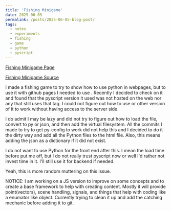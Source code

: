 ```yaml
---
title: 'Fishing Minigame'
date: 2025-06-05
permalink: /posts/2025-06-05-blog-post/
tags:
  - notes
  - experiments
  - fishing
  - game
  - python
  - pyscript
---
```


[Fishing Minigame Page](https://mdylantk.github.io/webpage-test)

[Fishing Minigame Source](https://github.com/mdylantk/mdylantk.github.io/tree/master/Fishing_Widget) 

I made a fishing game to try to show how to use python in webpages, but to use it with github pages I needed to use <py-evn>. 
Recently I decided to check on it and found that the pyscript version it used was not hosted on the web nor any that still uses that tag.
I could not figure out how to use <py-config> or other version of it to work without having access to the server side.

I do admit I may be lazy and did not try to figure out how to load the file, convert to py or json, and then add the virtual filesystem.
All the commits I made to try to get py-config to work did not help this and I decided to do it the dirty way and add all the Python files to
the html file. Also, this means adding the json as a dictionary if it did not exist.

I do not want to use Python for the front end after this. I mean the load time before put me off, but I do not really trust pyscript now or well
I'd rather not invest time in it. I'll still use it for backend if needed.

Yeah, this is more random muttering on this issue.

NOTICE: I am working on a JS version to improve on some concepts and to create a base framework to help with creating content. Mostly it will provide point(vectors),
scene handling, signals, and things that help with coding like a enumator like object. Currently trying to clean it up and add the catching mechanic before adding it to git.


